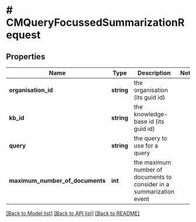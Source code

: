 # # CMQueryFocussedSummarizationRequest

## Properties

Name | Type | Description | Notes
------------ | ------------- | ------------- | -------------
**organisation_id** | **string** | the organisation (its guid id) |
**kb_id** | **string** | the knowledge-base id (its guid id) |
**query** | **string** | the query to use for a query |
**maximum_number_of_documents** | **int** | the maximum number of documents to consider in a summarization event |

[[Back to Model list]](../../README.md#models) [[Back to API list]](../../README.md#endpoints) [[Back to README]](../../README.md)
